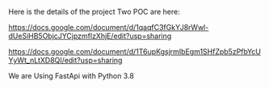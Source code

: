 Here is the details of the project Two POC are here:

https://docs.google.com/document/d/1qaqfC3fGkYJ8rWwl-dUeSiHB5ObjcJYCjpzmflzXhjE/edit?usp=sharing

https://docs.google.com/document/d/1T6upKgsjrmIbEgm1SHfZpb5zPfbYcUYyWt_nLtXD8QI/edit?usp=sharing

We are Using FastApi with Python 3.8

